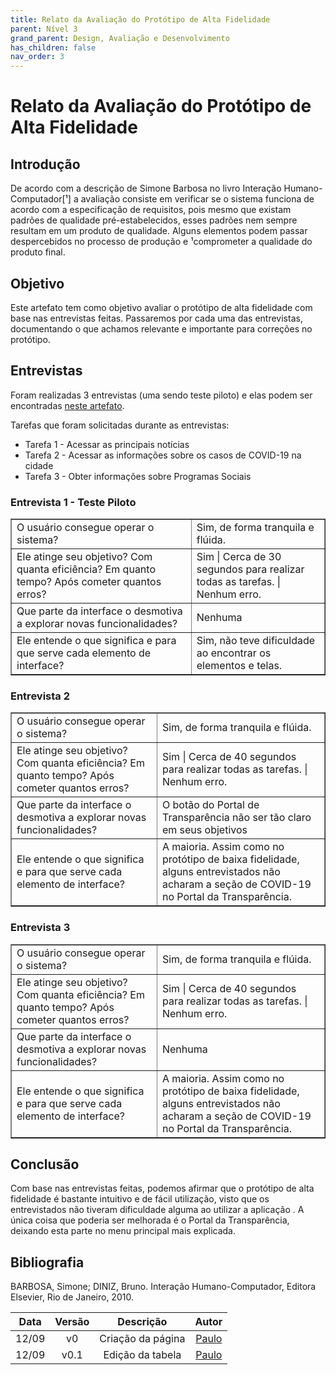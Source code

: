 ```yaml
---
title: Relato da Avaliação do Protótipo de Alta Fidelidade
parent: Nível 3
grand_parent: Design, Avaliação e Desenvolvimento
has_children: false
nav_order: 3
---
```


# Relato da Avaliação do Protótipo de Alta Fidelidade

## Introdução

De acordo com a descrição de Simone Barbosa no livro Interação Humano-Computador[¹] a avaliação consiste em verificar se o sistema funciona de acordo com a especificação de requisitos, pois mesmo que existam padrões de qualidade pré-estabelecidos, esses padrões nem sempre resultam em um produto de qualidade. Alguns elementos podem passar despercebidos
no processo de produção e ¹comprometer a qualidade do produto final.

## Objetivo

Este artefato tem como objetivo avaliar o protótipo de alta fidelidade com base nas entrevistas feitas. Passaremos por cada uma das entrevistas, documentando o que achamos relevante e importante para correções no protótipo.

## Entrevistas

Foram realizadas 3 entrevistas (uma sendo teste piloto) e elas podem ser encontradas [neste artefato](./avaliacaoProtAltaFidelidade.md).

Tarefas que foram solicitadas durante as entrevistas:

- Tarefa 1 - Acessar as principais notícias
- Tarefa 2 - Acessar as informações sobre os casos de COVID-19 na cidade
- Tarefa 3 - Obter informações sobre Programas Sociais

### Entrevista 1 - Teste Piloto

<table border="1">
  <tr>
    <td>O usuário consegue operar o sistema?</td>
    <td>Sim, de forma tranquila e flúida.</td>
  </tr>
  <tr>
    <td>Ele atinge seu objetivo? Com quanta eficiência? Em quanto tempo? Após cometer quantos erros?</td>
    <td>Sim | Cerca de 30 segundos para realizar todas as tarefas. | Nenhum erro.</td>
  </tr>
  <tr>
    <td>Que parte da interface o desmotiva a explorar novas funcionalidades?</td>
    <td>Nenhuma</td>
  </tr>
  <tr>
  <td>Ele entende o que significa e para que serve cada elemento de interface?</td>
  <td>Sim, não teve dificuldade ao encontrar os elementos e telas.</td>
  </tr>
</table>

### Entrevista 2

<table border="1">
  <tr>
    <td>O usuário consegue operar o sistema?</td>
    <td>Sim, de forma tranquila e flúida.</td>
  </tr>
  <tr>
    <td>Ele atinge seu objetivo? Com quanta eficiência? Em quanto tempo? Após cometer quantos erros?</td>
    <td>Sim | Cerca de 40 segundos para realizar todas as tarefas. | Nenhum erro.</td>
  </tr>
  <tr>
    <td>Que parte da interface o desmotiva a explorar novas funcionalidades?</td>
    <td>O botão do Portal de Transparência não ser tão claro em seus objetivos</td>
  </tr>
  <tr>
  <td>Ele entende o que significa e para que serve cada elemento de interface?</td>
  <td>A maioria. Assim como no protótipo de baixa fidelidade, alguns entrevistados não acharam a seção de COVID-19 no Portal da Transparência.</td>
  </tr>
</table>

### Entrevista 3


<table border="1">
  <tr>
    <td>O usuário consegue operar o sistema?</td>
    <td>Sim, de forma tranquila e flúida.</td>
  </tr>
  <tr>
    <td>Ele atinge seu objetivo? Com quanta eficiência? Em quanto tempo? Após cometer quantos erros?</td>
    <td>Sim | Cerca de 40 segundos para realizar todas as tarefas. | Nenhum erro.</td>
  </tr>
  <tr>
    <td>Que parte da interface o desmotiva a explorar novas funcionalidades?</td>
    <td>Nenhuma</td>
  </tr>
  <tr>
  <td>Ele entende o que significa e para que serve cada elemento de interface?</td>
  <td>A maioria. Assim como no protótipo de baixa fidelidade, alguns entrevistados não acharam a seção de COVID-19 no Portal da Transparência.</td>
  </tr>
</table>

## Conclusão

Com base nas entrevistas feitas, podemos afirmar que o protótipo de alta fidelidade é bastante intuitivo e de fácil utilização, visto que os entrevistados não tiveram dificuldade alguma ao utilizar a aplicação . A única coisa que poderia ser melhorada é o Portal da Transparência, deixando esta parte no menu principal mais explicada.


## Bibliografia

BARBOSA, Simone; DINIZ, Bruno. Interação Humano-Computador, Editora Elsevier, Rio de Janeiro, 2010.

| Data  | Versão |     Descrição     |                       Autor                        |
| :---: | :----: | :---------------: | :------------------------------------------------: |
| 12/09 |   v0   | Criação da página | [Paulo](https://github.com/paulomacieltorresfilho) |
| 12/09 |   v0.1   | Edição da tabela | [Paulo](https://github.com/paulomacieltorresfilho) |

